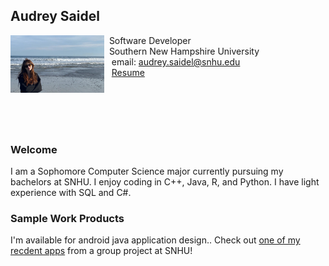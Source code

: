 ## Audrey Saidel

<img src="SiteFiles/me.png" align="left" width=150>&nbsp;  Software Developer<br/>
&nbsp;  Southern New Hampshire University <br/>
&nbsp; &nbsp;email: audrey.saidel@snhu.edu<br/>
&nbsp; &nbsp;[Resume](https://agmath.github.io/PagesBasic/SiteFiles/Resume/peter_resume.html)

<br/>
<br/>
<br/>
<br/>

### Welcome

I am a Sophomore Computer Science major currently pursuing my bachelors at SNHU. I enjoy coding in C++, Java, R, and Python. I have light experience with SQL and C#.

### Sample Work Products

I'm available for android java application design.. Check out [one of my recdent apps](https://agmath.github.io/PagesBasic/SiteFiles/SampleSafetyReport.html) from a group project at SNHU!
